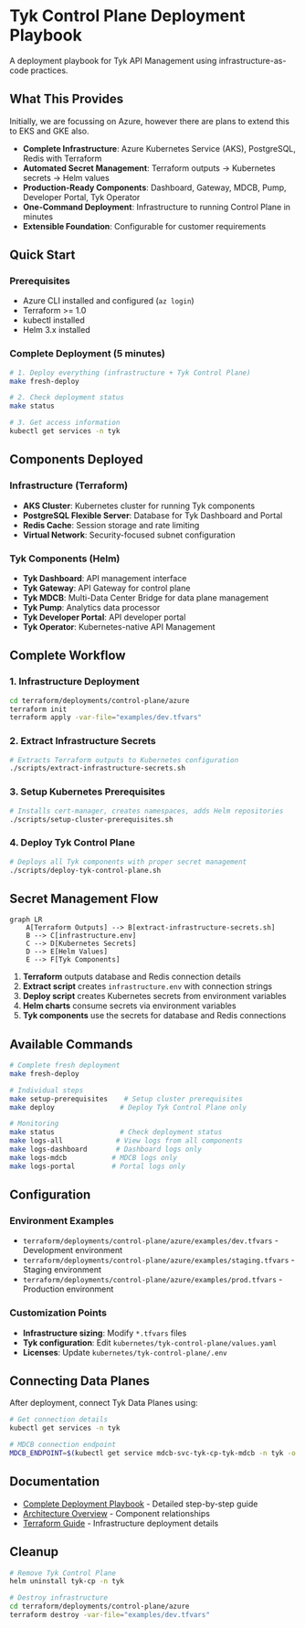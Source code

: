 # Tyk Control Plane Deployment Playbook

A deployment playbook for Tyk API Management using infrastructure-as-code practices.

## What This Provides

Initially, we are focussing on Azure, however there are plans to extend this to EKS and GKE also.

- **Complete Infrastructure**: Azure Kubernetes Service (AKS), PostgreSQL, Redis with Terraform
- **Automated Secret Management**: Terraform outputs → Kubernetes secrets → Helm values
- **Production-Ready Components**: Dashboard, Gateway, MDCB, Pump, Developer Portal, Tyk Operator
- **One-Command Deployment**: Infrastructure to running Control Plane in minutes
- **Extensible Foundation**: Configurable for customer requirements

## Quick Start

### Prerequisites
- Azure CLI installed and configured (`az login`)
- Terraform >= 1.0
- kubectl installed
- Helm 3.x installed

### Complete Deployment (5 minutes)
```bash
# 1. Deploy everything (infrastructure + Tyk Control Plane)
make fresh-deploy

# 2. Check deployment status
make status

# 3. Get access information
kubectl get services -n tyk
```

## Components Deployed

### Infrastructure (Terraform)
- **AKS Cluster**: Kubernetes cluster for running Tyk components
- **PostgreSQL Flexible Server**: Database for Tyk Dashboard and Portal
- **Redis Cache**: Session storage and rate limiting
- **Virtual Network**: Security-focused subnet configuration

### Tyk Components (Helm)
- **Tyk Dashboard**: API management interface
- **Tyk Gateway**: API Gateway for control plane
- **Tyk MDCB**: Multi-Data Center Bridge for data plane management
- **Tyk Pump**: Analytics data processor
- **Tyk Developer Portal**: API developer portal
- **Tyk Operator**: Kubernetes-native API Management

## Complete Workflow

### 1. Infrastructure Deployment
```bash
cd terraform/deployments/control-plane/azure
terraform init
terraform apply -var-file="examples/dev.tfvars"
```

### 2. Extract Infrastructure Secrets
```bash
# Extracts Terraform outputs to Kubernetes configuration
./scripts/extract-infrastructure-secrets.sh
```

### 3. Setup Kubernetes Prerequisites
```bash
# Installs cert-manager, creates namespaces, adds Helm repositories
./scripts/setup-cluster-prerequisites.sh
```

### 4. Deploy Tyk Control Plane
```bash
# Deploys all Tyk components with proper secret management
./scripts/deploy-tyk-control-plane.sh
```

## Secret Management Flow

```mermaid
graph LR
    A[Terraform Outputs] --> B[extract-infrastructure-secrets.sh]
    B --> C[infrastructure.env]
    C --> D[Kubernetes Secrets]
    D --> E[Helm Values]
    E --> F[Tyk Components]
```

1. **Terraform** outputs database and Redis connection details
2. **Extract script** creates `infrastructure.env` with connection strings
3. **Deploy script** creates Kubernetes secrets from environment variables
4. **Helm charts** consume secrets via environment variables
5. **Tyk components** use the secrets for database and Redis connections

## Available Commands

```bash
# Complete fresh deployment
make fresh-deploy

# Individual steps
make setup-prerequisites    # Setup cluster prerequisites
make deploy                # Deploy Tyk Control Plane only

# Monitoring
make status                # Check deployment status
make logs-all             # View logs from all components
make logs-dashboard       # Dashboard logs only
make logs-mdcb           # MDCB logs only
make logs-portal         # Portal logs only
```

## Configuration

### Environment Examples
- `terraform/deployments/control-plane/azure/examples/dev.tfvars` - Development environment
- `terraform/deployments/control-plane/azure/examples/staging.tfvars` - Staging environment  
- `terraform/deployments/control-plane/azure/examples/prod.tfvars` - Production environment

### Customization Points
- **Infrastructure sizing**: Modify `*.tfvars` files
- **Tyk configuration**: Edit `kubernetes/tyk-control-plane/values.yaml`
- **Licenses**: Update `kubernetes/tyk-control-plane/.env`

## Connecting Data Planes

After deployment, connect Tyk Data Planes using:

```bash
# Get connection details
kubectl get services -n tyk

# MDCB connection endpoint
MDCB_ENDPOINT=$(kubectl get service mdcb-svc-tyk-cp-tyk-mdcb -n tyk -o jsonpath='{.status.loadBalancer.ingress[0].ip}'):9091
```

## Documentation

- [Complete Deployment Playbook](docs/deployment-playbook.md) - Detailed step-by-step guide
- [Architecture Overview](docs/tyk-control-plane-deployment.md) - Component relationships
- [Terraform Guide](docs/terraform/deployment-guide.md) - Infrastructure deployment details

## Cleanup

```bash
# Remove Tyk Control Plane
helm uninstall tyk-cp -n tyk

# Destroy infrastructure
cd terraform/deployments/control-plane/azure
terraform destroy -var-file="examples/dev.tfvars"
```
